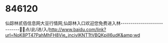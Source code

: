 # 846120
仙踪林贰佰信息网大豆行情网,仙踪林入口欢迎您免费进入林----------------------------👛👛点/此/进/入/http://www.baidu.com/link?url=NoK8PT47PahMhFH8Vie_jnciyIKNTTtVBQKpill6udK&amp;wd
